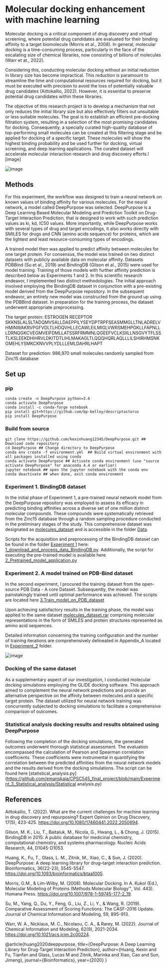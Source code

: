 # Molecular docking enhancement with machine learning 
Molecular docking is a critical component of drug discovery and virtual screening, where potential drug candidates are evaluated for their binding affinity to a target biomolecule (Morris et al., 2008). In general, molecular docking is a time-consuming process, particularly in the face of the escalating size of chemical libraries, now consisting of billions of molecules (Warr et at., 2022). 

Considering this, conducting molecular docking without an initial reduction in library size has become impractical. This reduction is paramount to streamline the time and computational resources required for docking, but it must be executed with precision to avoid the loss of potentially valuable drug candidates (Aittokallio, 2022). However, it is essential to preserve potential drug candidates within these libraries. 

The objective of this research project is to develop a mechanism that not only reduces the initial library size but also effectively filters out unsuitable or less suitable molecules. The goal is to establish an efficient pre-docking filtration system, resulting in a selection of the most promising candidates for docking. Consequently, a specially curated high-quality database of top-performing small molecules can be created at this filtering stage and be applied for docking of a specific target. These molecules will show the highest binding probability and be used further for docking, virtual screening, and deep learning applications. The curated dataset will accelerate molecular interaction research and drug discovery efforts.![image]

![image](https://github.com/emanskaia/CPSC545_final_project/assets/139388597/296486a9-4cde-4116-91a5-ddfe881b20c1)


## Methods

For this experiment, the workflow was designed to train a neural network on known values of binding affinity for various molecules. For the neural network, a model called DeepPurpose was selected. DeepPurpose is a Deep Learning Based Molecular Modeling and Prediction Toolkit on Drug-Target Interaction Prediction, that is designed to work with such prediction values as ki, kd, IC50 values. More importantly, while DeepPurpose works with several types of drug and target encodings, it also works directly with SMILES for drugs and CNN (amino acids sequence) for proteins, which are the lightest and least resource-consuming types of encodings.

A trained model then was applied to predict affinity between molecules for one target protein. For consensus, the model was trained on two distinct datasets with publicly available data on molecular affinity. Datasets PDBBind (Su et al., 2019) and BindingDB (Gilson et al., 2015) were used for model training. Training of those models with further affinity prediction is described below as Experiments 1 and 2. In this scientific research endeavor, I implemented two distinct methodologies. The initial approach involved employing the BindingDB dataset in conjunction with a pre-existing model derived from the DeepPurpose repository. In the subsequent endeavor, an entirely new model was constructed from the ground up using the PDBBind dataset. In preparation for the training process, the dataset underwent appropriate preprocessing.

The target protein: ESTROGEN RECEPTOR
SKKNSLALSLTADQMVSALLDAEPPILYSEYDPTRPFSEASMMGLLTNLADRELVHMINWAKRVPGFVDLTLHDQVHLLECAWLEILMIGLVWRSMEHPGKLLFAPNLLLDRNQGKCVEGMVEIFDMLLATSSRFRMMNLQGEEFVCLKSIILLNSGVYTFLSSTLKSLEEKDHIHRVLDKITDTLIHLMAKAGLTLQQQHQRLAQLLLILSHIRHMSNKGMEHLYSMKCKNVVPLYDLLLEMLDAHRLHAPT

Dataset for prediction: 986,970 small molecules randomly sampled from Zinc15 database

## Set up

### pip
``` 
conda create -n DeepPurpose python=3.6
conda activate DeepPurpose
conda install -c conda-forge notebook
pip install git+https://github.com/bp-kelley/descriptastorus 
pip install DeepPurpose
```

### Build from source

``` 
git clone https://github.com/kexinhuang12345/DeepPurpose.git ## Download code repository
cd DeepPurpose ## Change directory to DeepPurpose
conda env create -f environment.yml  ## Build virtual environment with all packages installed using conda
conda activate DeepPurpose ## Activate conda environment (use "source activate DeepPurpose" for anaconda 4.4 or earlier) 
jupyter notebook ## open the jupyter notebook with the conda env
conda deactivate ## when done, exit conda environment 
```

### Experiment 1. BindingDB dataset
In the initial phase of Experiment 1, a pre-trained neural network model from the DeepPurpose repository was employed to assess its efficacy in predicting binding affinities across a diverse set of one million distinct molecular compounds. These compounds were systematically retrieved from the Zinc15 database through a random sampling procedure conducted in the preliminary stages of the study. This comprehensive dataset was designated as [molecules_dataset](https://github.com/emanskaia/CPSC545_final_project/blob/main/Data/molecules_dataset.rar) and is accessible in the folder [Data](https://github.com/emanskaia/CPSC545_final_project/tree/main/Data).

Scripts for the acquisition and preprocessing of the BindingDB dataset can be found in the folder [Experiment 1](https://github.com/emanskaia/CPSC545_final_project/tree/main/Experiment_1) here: [1_download_and_process_data_BindingDB.py](https://github.com/emanskaia/CPSC545_final_project/blob/main/Experiment_1/1_download_and_process_data_BindingDB.py).  Additionally, the script for executing the pre-trained model is available here [2_Pretrained_model_application.py](https://github.com/emanskaia/CPSC545_final_project/blob/main/Experiment_1/2_Pretrained_model_application.py)

### Experiment 2. A model trained on PDB-Bind dataset

In the second experiment, I procured the training dataset from the open-source PDB Data - A core Dataset. Subsequently, the model was painstakingly trained until optimal performance was achieved.  The scripts are located here [3.Train_model_on_PDB_dataset](https://github.com/emanskaia/CPSC545_final_project/blob/main/Experiment_2/3.Train_model_on_PDB_dataset.py)

Upon achieving satisfactory results in the training phase, the model was applied to the same dataset [molecules_dataset.rar](https://github.com/emanskaia/CPSC545_final_project/blob/main/Data/molecules_dataset.rar) comprising molecular representations in the form of SMILES and protein structures represented as amino acid sequences. 

Detailed information concerning the training configuration and the number of training iterations are comprehensively delineated in Appendix_A located in [Experiment_2](https://github.com/emanskaia/CPSC545_final_project/tree/main/Experiment_2) folder.

![image](https://github.com/emanskaia/CPSC545_final_project/assets/139388597/aefee69b-4d94-4da9-bf8f-6f7752e74c85)

### Docking of the same dataset 

As a supplementary aspect of our investigation, I conducted molecular docking simulations employing the GLIDE docking software. This approach aimed to complement the neural network predictions and provide an alternative perspective on the affinity between molecules and a specific target protein. The dataset utilized for neural network training was concurrently subjected to docking simulations to facilitate a comprehensive comparison of outcomes.

### Statistical analysis docking results and results obtained using DeepPurpose

Following the completion of the docking simulations, the generated outcomes underwent thorough statistical assessment. The evaluation encompassed the calculation of Pearson and Spearman correlation coefficients. These coefficients were instrumental in quantifying the correlation between the predicted affinities from the neural network models and the results derived from the docking simulations. The script can be found here [statistical_analysis.py](https://github.com/emanskaia/CPSC545_final_project/blob/main/Experiment_3_Statistical_analysis/Statistical analysis.py)

## References

Aittokallio, T. (2022). What are the current challenges for machine learning in drug discovery and repurposing? Expert Opinion on Drug Discovery, 17(5), 423-425. https://doi.org/10.1080/17460441.2022.2050694.

Gilson, M. K., Liu, T., Baitaluk, M., Nicola, G., Hwang, L., & Chong, J. (2015). BindingDB in 2015: A public database for medicinal chemistry, computational chemistry, and systems pharmacology. Nucleic Acids Research, 44, D1045-D1053.

Huang, K., Fu, T., Glass, L. M., Zitnik, M., Xiao, C., & Sun, J. (2020). DeepPurpose: A deep learning library for drug–target interaction prediction. Bioinformatics, 36(22-23), 5545-5547. https://doi.org/10.1093/bioinformatics/btaa1005.

Morris, G.M., & Lim-Wilby, M. (2008). Molecular Docking. In A. Kukol (Ed.), Molecular Modeling of Proteins (Methods Molecular Biology™, Vol. 443). Humana Press. https://doi.org/10.1007/978-1-59745-177-2_19.

Su, M., Yang, Q., Du, Y., Feng, G., Liu, Z., Li, Y., & Wang, R. (2019). Comparative Assessment of Scoring Functions: The CASF-2016 Update. Journal of Chemical Information and Modeling, 59, 895-913.

Warr, W. A., Nicklaus, M. C., Nicolaou, C. A., & Rarey, M. (2022). Journal of Chemical Information and Modeling, 62(9), 2021-2034. https://doi.org/10.1021/acs.jcim.2c00224.

@article{huang2020deeppurpose,
  title={DeepPurpose: A Deep Learning Library for Drug-Target Interaction Prediction},
  author={Huang, Kexin and Fu, Tianfan and Glass, Lucas M and Zitnik, Marinka and Xiao, Cao and Sun, Jimeng},
  journal={Bioinformatics},
  year={2020}
}


